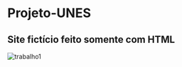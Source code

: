 # Projeto-UNES
## Site fictício feito somente com HTML  


![trabalho1](https://user-images.githubusercontent.com/39439932/90821580-82fc3900-e309-11ea-804c-687490f07d08.jpg)
